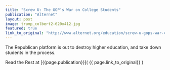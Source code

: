 ```yaml
---
title: "Screw U: The GOP’s War on College Students"
publication: "Alternet"
layout: post
image: trump_colbert2-620x412.jpg
featured: true
link_to_original: "http://www.alternet.org/education/screw-u-gops-war-college-students"
---
```


The Republican platform is out to destroy higher education, and take down students in the process.

Read the Rest at [{{page.publication}}]( {{ page.link_to_original}} )

